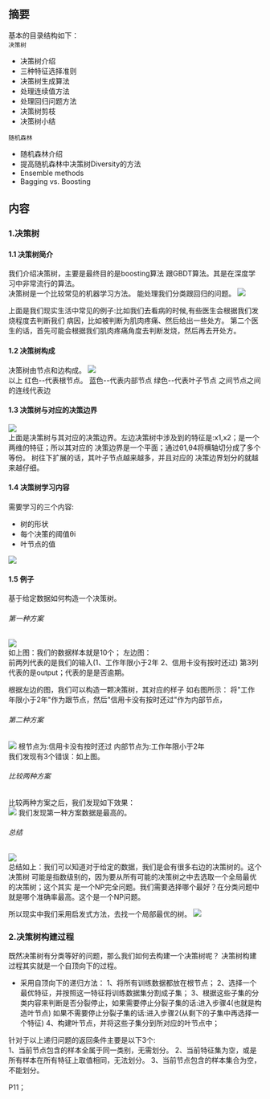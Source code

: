 ## 摘要
基本的目录结构如下：  
`决策树`   
* 决策树介绍
* 三种特征选择准则  
* 决策树生成算法  
* 处理连续值方法
* 处理回归问题方法  
* 决策树剪枝  
* 决策树小结  

`随机森林`  
* 随机森林介绍  
* 提高随机森林中决策树Diversity的方法  
* Ensemble methods  
* Bagging vs. Boosting  

## 内容

### 1.决策树
#### 1.1 决策树简介
  我们介绍决策树，主要是最终目的是boosting算法 跟GBDT算法。其是在深度学习中非常流行的算法。  
决策树是一个比较常见的机器学习方法。 能处理我们分类跟回归的问题。 
![](../images/42.png)  

  上面是我们现实生活中常见的例子:比如我们去看病的时候,有些医生会根据我们发烧程度去判断我们
病因，比如被判断为肌肉疼痛、然后给出一些处方。
  第二个医生的话，首先可能会根据我们肌肉疼痛角度去判断发烧，然后再去开处方。

#### 1.2 决策树构成  
  决策树由节点和边构成。
![](../images/43.png)   
  以上
     红色--代表根节点。
     蓝色--代表内部节点
     绿色--代表叶子节点
  之间节点之间的连线代表边
 

#### 1.3 决策树与对应的决策边界  
![](../images/44.png)  
上面是决策树与其对应的决策边界。左边决策树中涉及到的特征是:x1,x2；是一个两维的特征；所以其对应的
决策边界是一个平面；通过θ1,θ4将横轴切分成了多个等份。 树往下扩展的话，其叶子节点越来越多，并且对应的
决策边界划分的就越来越仔细。  
  
#### 1.4 决策树学习内容
   需要学习的三个内容:  
* 树的形状  
* 每个决策的阈值θi  
* 叶节点的值  

![](../images/45.png)  

#### 1.5 例子  

  基于给定数据如何构造一个决策树。  
###### 第一种方案
![](../images/46.png)  
 如上图：我们的数据样本就是10个；
 左边图：  
   前两列代表的是我们的输入(1、工作年限小于2年 2、信用卡没有按时还过)  第3列代表的是output；代表的是是否逾期。  
  
根据左边的图，我们可以构造一颗决策树，其对应的样子 如右图所示：
将"工作年限小于2年"作为跟节点，然后"信用卡没有按时还过"作为内部节点，

###### 第二种方案  
![](../images/47.png) 
根节点为:信用卡没有按时还过  内部节点为:工作年限小于2年  
我们发现有3个错误：如上图。  

###### 比较两种方案  
  比较两种方案之后，我们发现如下效果：  
![](../images/48.png) 
 我们发现第一种方案数据是最高的。
 
###### 总结
![](../images/49.png)  
  总结如上：我们可以知道对于给定的数据，我们是会有很多右边的决策树的。这个决策树
可能是指数级别的，因为要从所有可能的决策树之中去选取一个全局最优的决策树；这个其实
是一个NP完全问题。我们需要选择哪个最好？在分类问题中就是哪个准确率最高。这个是一个NP问题。


所以现实中我们采用启发式方法，去找一个局部最优的树。
![](../images/50.png)  


 
### 2.决策树构建过程  
   既然决策树有分类等好的问题，那么我们如何去构建一个决策树呢？
决策树构建过程其实就是一个自顶向下的过程。


* 采用自顶向下的递归方法：
1、将所有训练数据都放在根节点；
2、选择一个最优特征，并按照这一特征将训练数据集分割成子集；
3、根据这些子集的分类内容来判断是否分裂停止，如果需要停止分裂子集的话:进入步骤4(也就是构造叶节点)   如果不需要停止分裂子集的话:进入步骤2(从剩下的子集中再选择一个特征) 
4、构建叶节点，并将这些子集分到所对应的叶节点中；  


针对于以上递归问题的返回条件主要是以下3个:  
1、当前节点包含的样本全属于同一类别，无需划分。
2、当前特征集为空，或是所有样本在所有特征上取值相同，无法划分。
3、当前节点包含的样本集合为空，不能划分。  

P11；





